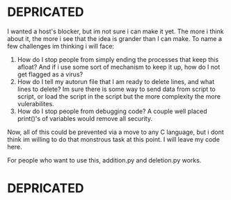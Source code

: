 # DEPRICATED

 I wanted a host's blocker, but im not sure i can make it yet. The more i think about it, the more i see that the idea is grander than I can make. To name a few challenges im thinking i will face:
1. How do I stop people from simply ending the processes that keep this afloat? And if i use some sort of mechanism to keep it up, how do I not get flagged as a virus?
2. How do I tell my autorun file that I am ready to delete lines, and what lines to delete? Im sure there is some way to send data from script to script, or load the script in the script but the more complexity the more vulerabilites. 
3. How do I stop people from debugging code? A couple well placed print()'s of variables would remove all security.

Now, all of this could be prevented via a move to any C language, but i dont think im willing to do that monstrous task at this point. I will leave my code here.

For people who want to use this, addition.py and deletion.py works. 

# DEPRICATED
